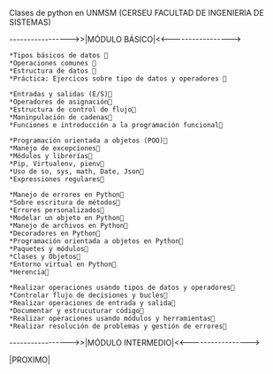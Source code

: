 Clases de python en UNMSM (CERSEU FACULTAD DE INGENIERIA DE SISTEMAS)

----------------->>|MÓDULO BÁSICO|<<----------------->

    *Tipos básicos de datos 📌
    *Operaciones comunes 📌
    *Estructura de datos 📌
    *Práctica: Ejercicos sobre tipo de datos y operadores 📌

    *Entradas y salidas (E/S)📌
    *Operadores de asignación📌
    *Estructura de control de flujo📌
    *Maninpulación de cadenas📌
    *Funciones e introducción a la programación funcional📌

    *Programación orientada a objetos (POO)📌
    *Manejo de excepciones📌
    *Módulos y librerías📌
    *Pip, Virtualenv, pienv📌
    *Uso de so, sys, math, Date, Json📌
    *Expressiones regulares📌

    *Manejo de errores en Python📌
    *Sobre escritura de métodos📌
    *Errores personalizados📌
    *Modelar un objeto en Python📌
    *Manejo de archivos en Python📌
    *Decoradores en Python📌
    *Programación orientada a objetos en Python📌
    *Paquetes y módulos📌
    *Clases y Objetos📌
    *Entorno virtual en Python📌
    *Herencia📌

    *Realizar operaciones usando tipos de datos y operadores📌
    *Controlar flujo de decisiones y bucles📌
    *Realizar operaciones de entrada y salida📌
    *Documentar y estrucuturar código📌
    *Realizar operaciones usando módulos y herramientas📌
    *Realizar resolución de problemas y gestión de errores📌

----------------->>|MÓDULO INTERMEDIO|<<----------------->

|PROXIMO|